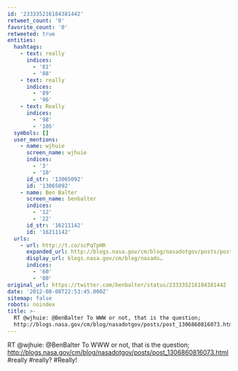 ```yaml
---
id: '233335216184381442'
retweet_count: '0'
favorite_count: '0'
retweeted: true
entities:
  hashtags:
    - text: really
      indices:
        - '81'
        - '88'
    - text: really
      indices:
        - '89'
        - '96'
    - text: Really
      indices:
        - '98'
        - '105'
  symbols: []
  user_mentions:
    - name: wjhuie
      screen_name: wjhuie
      indices:
        - '3'
        - '10'
      id_str: '13065092'
      id: '13065092'
    - name: Ben Balter
      screen_name: benbalter
      indices:
        - '12'
        - '22'
      id_str: '16211142'
      id: '16211142'
  urls:
    - url: http://t.co/scPqTpHR
      expanded_url: http://blogs.nasa.gov/cm/blog/nasadotgov/posts/post_1306860816073.html
      display_url: blogs.nasa.gov/cm/blog/nasado…
      indices:
        - '60'
        - '80'
original_url: https://twitter.com/benbalter/status/233335216184381442
date: '2012-08-08T22:53:45.000Z'
sitemap: false
robots: noindex
title: >-
  RT @wjhuie: @BenBalter To WWW or not, that is the question;
  http://blogs.nasa.gov/cm/blog/nasadotgov/posts/post_1306860816073.html…
---
```


RT @wjhuie: @BenBalter To WWW or not, that is the question; http://blogs.nasa.gov/cm/blog/nasadotgov/posts/post_1306860816073.html
#really #really? #Really!